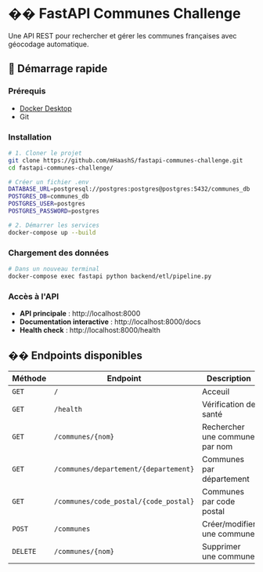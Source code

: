 # ��️ FastAPI Communes Challenge

Une API REST pour rechercher et gérer les communes françaises avec géocodage automatique.

## 🚀 Démarrage rapide

### Prérequis
- [Docker Desktop](https://www.docker.com/products/docker-desktop/)
- Git

### Installation

```bash
# 1. Cloner le projet
git clone https://github.com/mHaashS/fastapi-communes-challenge.git
cd fastapi-communes-challenge/

# Créer un fichier .env 
DATABASE_URL=postgresql://postgres:postgres@postgres:5432/communes_db
POSTGRES_DB=communes_db
POSTGRES_USER=postgres
POSTGRES_PASSWORD=postgres

# 2. Démarrer les services
docker-compose up --build
```

### Chargement des données

```bash
# Dans un nouveau terminal
docker-compose exec fastapi python backend/etl/pipeline.py
```

### Accès à l'API

- **API principale** : http://localhost:8000
- **Documentation interactive** : http://localhost:8000/docs
- **Health check** : http://localhost:8000/health

## �� Endpoints disponibles

| Méthode | Endpoint | Description |
|---------|----------|-------------|
| `GET` | `/` | Acceuil |
| `GET` | `/health` | Vérification de santé |
| `GET` | `/communes/{nom}` | Rechercher une commune par nom |
| `GET` | `/communes/departement/{departement}` | Communes par département |
| `GET` | `/communes/code_postal/{code_postal}` | Communes par code postal |
| `POST` | `/communes` | Créer/modifier une commune |
| `DELETE` | `/communes/{nom}` | Supprimer une commune |